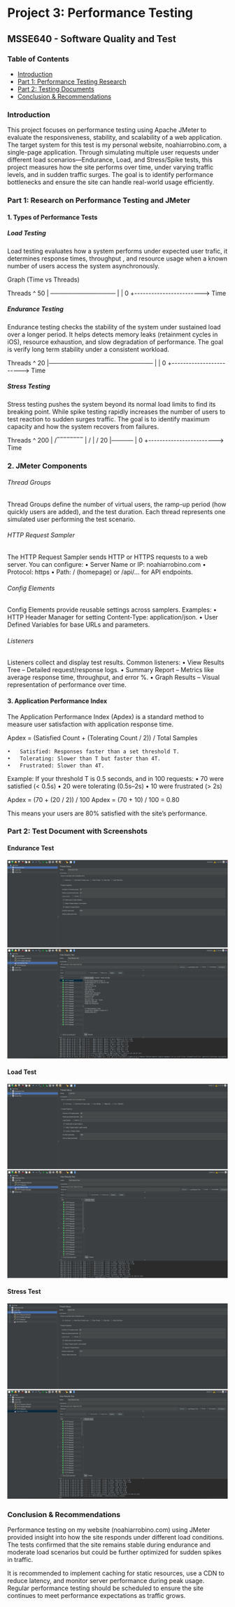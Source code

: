 # Project 3: Performance Testing

## MSSE640 - Software Quality and Test

### Table of Contents 

- [Introduction](#introduction)
- [Part 1: Performance Testing Research](#part-1-research-on-performance-testing-and-jmeter)
- [Part 2: Testing Documents](#part-2-test-document-with-screenshots)
- [Conclusion & Recommendations](#conclusion--recommendations)

### Introduction 

This project focuses on performance testing using Apache JMeter to evaluate the responsiveness, stability, and scalability of a web application. The target system for this test is my personal website, noahiarrobino.com, a single-page application. Through simulating multiple user requests under different load scenarios—Endurance, Load, and Stress/Spike tests, this project measures how the site performs over time, under varying traffic levels, and in sudden traffic surges. The goal is to identify performance bottlenecks and ensure the site can handle real-world usage efficiently.


### Part 1: Research on Performance Testing and JMeter

#### 1. Types of Performance Tests

##### Load Testing

Load testing evaluates how a system performs under expected user trafic, it determines response times, throughput , and resource usage when a known number of users access the system asynchronously. 

Graph (Time vs Threads)

Threads ^
   50 |          ───────────────
      |
      |
    0 +------------------------> Time


##### Endurance Testing 

Endurance testing checks the stability of the system under sustained load over a longer period. It helps detects memory leaks (retainment cycles in iOS), resource exhaustion, and slow degradation of performance. The goal is verify long term stability under a consistent workload. 

Threads ^
   20 |────────────────────────
      |
      |
    0 +------------------------> Time


##### Stress Testing

Stress testing pushes the system beyond its normal load limits to find its breaking point. While spike testing rapidly increases the number of users to test reaction to sudden surges traffic. The goal is to identify maximum capacity and how the system recovers from failures.

Threads ^
  200 |        /‾‾‾‾‾‾‾‾
      |       /
      |      /
   20 |─────
      |
    0 +------------------------> Time

### 2. JMeter Components 

###### Thread Groups

Thread Groups define the number of virtual users, the ramp-up period (how quickly users are added), and the test duration. Each thread represents one simulated user performing the test scenario.

###### HTTP Request Sampler

The HTTP Request Sampler sends HTTP or HTTPS requests to a web server. You can configure:
	•	Server Name or IP: noahiarrobino.com
	•	Protocol: https
	•	Path: / (homepage) or /api/... for API endpoints.

###### Config Elements

Config Elements provide reusable settings across samplers. Examples:
	•	HTTP Header Manager for setting Content-Type: application/json.
	•	User Defined Variables for base URLs and parameters.

###### Listeners

Listeners collect and display test results. Common listeners:
	•	View Results Tree – Detailed request/response logs.
	•	Summary Report – Metrics like average response time, throughput, and error %.
	•	Graph Results – Visual representation of performance over time.


#### 3. Application Performance Index 

The Application Performance Index (Apdex) is a standard method to measure user satisfaction with application response time.

Apdex = (Satisfied Count + (Tolerating Count / 2)) / Total Samples

	•	Satisfied: Responses faster than a set threshold T.
	•	Tolerating: Slower than T but faster than 4T.
	•	Frustrated: Slower than 4T.

Example:
If your threshold T is 0.5 seconds, and in 100 requests:
	•	70 were satisfied (< 0.5s)
	•	20 were tolerating (0.5s–2s)
	•	10 were frustrated (> 2s)

Apdex = (70 + (20 / 2)) / 100
Apdex = (70 + 10) / 100 = 0.80

This means your users are 80% satisfied with the site’s performance.


### Part 2: Test Document with Screenshots 

#### Endurance Test

![Endurance Test Setup](/Assets/enduranceTest.png)
![Endurance Test Results](/Assets/enduranceTestResults.png)

#### Load Test 

![Load Test Setup](/Assets/loadTest.png)
![Load Test Results](/Assets/loadTestResults.png)

#### Stress Test 

![Stress Test Setup](/Assets/stressTest.png)
![Stress Test Results](/Assets/stressTestResults.png)

### Conclusion & Recommendations 

Performance testing on my website (noahiarrobino.com) using JMeter provided insight into how the site responds under different load conditions. The tests confirmed that the site remains stable during endurance and moderate load scenarios but could be further optimized for sudden spikes in traffic.

It is recommended to implement caching for static resources, use a CDN to reduce latency, and monitor server performance during peak usage. Regular performance testing should be scheduled to ensure the site continues to meet performance expectations as traffic grows.